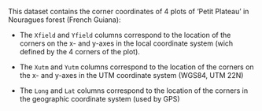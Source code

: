 This dataset contains the corner coordinates of 4 plots of ‘Petit Plateau’ in Nouragues forest (French Guiana): 

- The `Xfield` and `Yfield` columns correspond to the location of the corners on the x- and y-axes in the local coordinate system (wich defined by the 4 corners of the plot).

- The `Xutm` and `Yutm` columns correspond to the location of the corners on the x- and y-axes in the UTM coordinate system (WGS84, UTM 22N)

- The `Long` and `Lat` columns correspond to the location of the corners in the geographic coordinate system (used by GPS)
